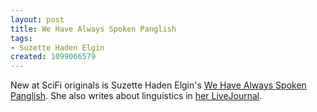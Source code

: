 ```yaml
---
layout: post
title: We Have Always Spoken Panglish
tags:
- Suzette Haden Elgin
created: 1099066579
---
```

 New at SciFi originals is Suzette Haden Elgin's [We Have Always Spoken Panglish](http://www.scifi.com/scifiction/originals/).  She also writes about linguistics in [her LiveJournal](http://www.livejournal.com/users/ozarque/). 
